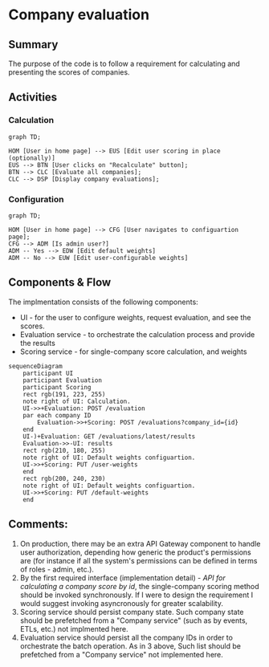 # Company evaluation

## Summary

The purpose of the code is to follow a requirement for calculating and presenting the scores of companies.

## Activities

### Calculation

```mermaid
graph TD;

HOM [User in home page] --> EUS [Edit user scoring in place (optionally)]
EUS --> BTN [User clicks on "Recalculate" button];
BTN --> CLC [Evaluate all companies];
CLC --> DSP [Display company evaluations];
```

### Configuration

```mermaid
graph TD;

HOM [User in home page] --> CFG [User navigates to configuartion page];
CFG --> ADM [Is admin user?]
ADM -- Yes --> EDW [Edit default weights]
ADM -- No --> EUW [Edit user-configurable weights]
```

## Components & Flow

The implmentation consists of the following components:

* UI - for the user to configure weights, request evaluation, and see the scores.
* Evaluation service - to orchestrate the calculation process and provide the results
* Scoring service - for single-company score calculation, and weights

```mermaid
sequenceDiagram
    participant UI
    participant Evaluation
    participant Scoring
    rect rgb(191, 223, 255)
    note right of UI: Calculation.
    UI->>+Evaluation: POST /evaluation
    par each company ID
        Evaluation->>+Scoring: POST /evaluations?company_id={id}
    end
    UI-)+Evaluation: GET /evaluations/latest/results
    Evaluation->>-UI: results
    rect rgb(210, 180, 255)
    note right of UI: Default weights configuartion.
    UI->>+Scoring: PUT /user-weights
    end
    rect rgb(200, 240, 230)
    note right of UI: Default weights configuartion.
    UI->>+Scoring: PUT /default-weights
    end
```

## Comments:

1. On production, there may be an extra API Gateway component to handle user authorization, depending how generic the product's permissions are (for instance if all the system's permissions can be defined in terms of roles - admin, etc.).
2. By the first required interface (implementation detail) - *API for calculating a company score by id*, the single-company scoring method should be invoked synchronously. If I were to design the requirement I would suggest invoking asyncronously for greater scalability.
3. Scoring service should persist company state. Such company state should be prefetched from a "Company service" (such as by events, ETLs, etc.) not implmented here.
4. Evaluation service should persist all the company IDs in order to orchestrate the batch operation. As in 3 above, Such list should be prefetched from a "Company service" not implemented here.